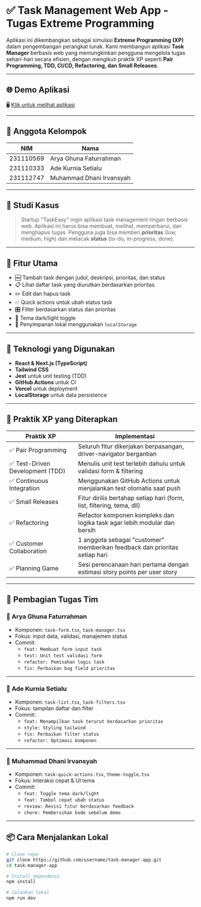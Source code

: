# ✅ Task Management Web App - Tugas Extreme Programming

Aplikasi ini dikembangkan sebagai simulasi **Extreme Programming (XP)** dalam pengembangan perangkat lunak. Kami membangun aplikasi **Task Manager** berbasis web yang memungkinkan pengguna mengelola tugas sehari-hari secara efisien, dengan mengikuti praktik XP seperti **Pair Programming, TDD, CI/CD, Refactoring, dan Small Releases**.

---

## 🌐 Demo Aplikasi

🖥️ [Klik untuk melihat aplikasi](https://task-management-tau-ruby.vercel.app)

---

## 👥 Anggota Kelompok

| NIM         | Nama                            |
|-------------|---------------------------------|
| 231110569   | Arya Ghuna Faturrahman          |
| 231110333   | Ade Kurnia Setialu              |
| 231112747   | Muhammad Dhani Irvansyah        |

---

## 🎯 Studi Kasus

> Startup "TaskEasy" ingin aplikasi task management ringan berbasis web. Aplikasi ini harus bisa membuat, melihat, memperbarui, dan menghapus tugas. Pengguna juga bisa memberi **prioritas** (low, medium, high) dan melacak **status** (to-do, in-progress, done).

---

## 🔧 Fitur Utama

- 🆕 Tambah task dengan judul, deskripsi, prioritas, dan status
- 📋 Lihat daftar task yang diurutkan berdasarkan prioritas
- ✏️ Edit dan hapus task
- ✅ Quick actions untuk ubah status task
- 🎛️ Filter berdasarkan status dan prioritas
- 🌙 Tema dark/light toggle
- 💾 Penyimpanan lokal menggunakan `localStorage`

---

## 🚀 Teknologi yang Digunakan

- **React & Next.js (TypeScript)**
- **Tailwind CSS**
- **Jest** untuk unit testing (TDD)
- **GitHub Actions** untuk CI
- **Vercel** untuk deployment
- **LocalStorage** untuk data persistence

---

## 🧪 Praktik XP yang Diterapkan

| Praktik XP               | Implementasi                                                                  |
|--------------------------|-------------------------------------------------------------------------------|
| ✅ Pair Programming       | Seluruh fitur dikerjakan berpasangan, driver-navigator bergantian             |
| ✅ Test-Driven Development (TDD) | Menulis unit test terlebih dahulu untuk validasi form & filtering       |
| ✅ Continuous Integration | Menggunakan GitHub Actions untuk menjalankan test otomatis saat push          |
| ✅ Small Releases         | Fitur dirilis bertahap setiap hari (form, list, filtering, tema, dll)         |
| ✅ Refactoring            | Refactor komponen kompleks dan logika task agar lebih modular dan bersih      |
| ✅ Customer Collaboration | 1 anggota sebagai "customer" memberikan feedback dan prioritas setiap hari    |
| ✅ Planning Game          | Sesi perencanaan hari pertama dengan estimasi story points per user story     |

---

## 🧾 Pembagian Tugas Tim

### 👤 Arya Ghuna Faturrahman
- Komponen: `task-form.tsx`, `task-manager.tsx`
- Fokus: input data, validasi, manajemen status
- Commit:
  - `feat: Membuat form input task`
  - `test: Unit test validasi form`
  - `refactor: Pemisahan logic task`
  - `fix: Perbaikan bug field prioritas`

---

### 👤 Ade Kurnia Setialu
- Komponen: `task-list.tsx`, `task-filters.tsx`
- Fokus: tampilan daftar dan filter
- Commit:
  - `feat: Menampilkan task terurut berdasarkan prioritas`
  - `style: Styling tailwind`
  - `fix: Perbaikan filter status`
  - `refactor: Optimasi komponen`

---

### 👤 Muhammad Dhani Irvansyah
- Komponen: `task-quick-actions.tsx`, `theme-toggle.tsx`
- Fokus: interaksi cepat & UI tema
- Commit:
  - `feat: Toggle tema dark/light`
  - `feat: Tombol cepat ubah status`
  - `review: Revisi fitur berdasarkan feedback`
  - `chore: Pembersihan kode sebelum demo`

---

## 📦 Cara Menjalankan Lokal

```bash
# Clone repo
git clone https://github.com/username/task-manager-app.git
cd task-manager-app

# Install dependensi
npm install

# Jalankan lokal
npm run dev
